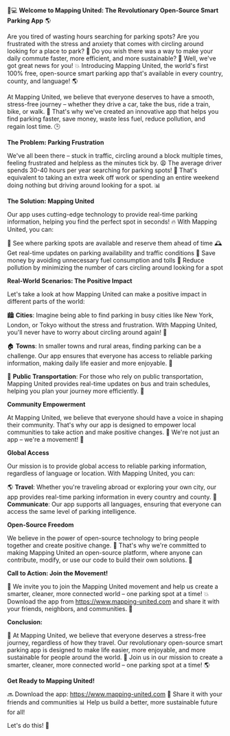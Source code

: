 🚗💻 **Welcome to Mapping United: The Revolutionary Open-Source Smart Parking App** 🌎

Are you tired of wasting hours searching for parking spots? Are you frustrated with the stress and anxiety that comes with circling around looking for a place to park? 🤯 Do you wish there was a way to make your daily commute faster, more efficient, and more sustainable? 🚀 Well, we've got great news for you! 💥 Introducing Mapping United, the world's first 100% free, open-source smart parking app that's available in every country, county, and language! 🌎

At Mapping United, we believe that everyone deserves to have a smooth, stress-free journey – whether they drive a car, take the bus, ride a train, bike, or walk. 💪 That's why we've created an innovative app that helps you find parking faster, save money, waste less fuel, reduce pollution, and regain lost time. 🕒

**The Problem: Parking Frustration**

We've all been there – stuck in traffic, circling around a block multiple times, feeling frustrated and helpless as the minutes tick by. 😩 The average driver spends 30-40 hours per year searching for parking spots! 🤯 That's equivalent to taking an extra week off work or spending an entire weekend doing nothing but driving around looking for a spot. 📊

**The Solution: Mapping United**

Our app uses cutting-edge technology to provide real-time parking information, helping you find the perfect spot in seconds! 🔥 With Mapping United, you can:

📍 See where parking spots are available and reserve them ahead of time
🕰️ Get real-time updates on parking availability and traffic conditions
💸 Save money by avoiding unnecessary fuel consumption and tolls
🌟 Reduce pollution by minimizing the number of cars circling around looking for a spot

**Real-World Scenarios: The Positive Impact**

Let's take a look at how Mapping United can make a positive impact in different parts of the world:

🏙️ **Cities**: Imagine being able to find parking in busy cities like New York, London, or Tokyo without the stress and frustration. With Mapping United, you'll never have to worry about circling around again! 🚗

🏠 **Towns**: In smaller towns and rural areas, finding parking can be a challenge. Our app ensures that everyone has access to reliable parking information, making daily life easier and more enjoyable. 🌳

🚌 **Public Transportation**: For those who rely on public transportation, Mapping United provides real-time updates on bus and train schedules, helping you plan your journey more efficiently. 🚌

**Community Empowerment**

At Mapping United, we believe that everyone should have a voice in shaping their community. That's why our app is designed to empower local communities to take action and make positive changes. 💪 We're not just an app – we're a movement! 🌈

**Global Access**

Our mission is to provide global access to reliable parking information, regardless of language or location. With Mapping United, you can:

🌎 **Travel**: Whether you're traveling abroad or exploring your own city, our app provides real-time parking information in every country and county.
💬 **Communicate**: Our app supports all languages, ensuring that everyone can access the same level of parking intelligence.

**Open-Source Freedom**

We believe in the power of open-source technology to bring people together and create positive change. 🌈 That's why we're committed to making Mapping United an open-source platform, where anyone can contribute, modify, or use our code to build their own solutions. 🚀

**Call to Action: Join the Movement!**

🎉 We invite you to join the Mapping United movement and help us create a smarter, cleaner, more connected world – one parking spot at a time! 💥 Download the app from https://www.mapping-united.com and share it with your friends, neighbors, and communities. 📱

**Conclusion:**

🌟 At Mapping United, we believe that everyone deserves a stress-free journey, regardless of how they travel. Our revolutionary open-source smart parking app is designed to make life easier, more enjoyable, and more sustainable for people around the world. 💪 Join us in our mission to create a smarter, cleaner, more connected world – one parking spot at a time! 🌎

**Get Ready to Mapping United!**

🔜 Download the app: https://www.mapping-united.com
💬 Share it with your friends and communities
📊 Help us build a better, more sustainable future for all!

Let's do this! 💪